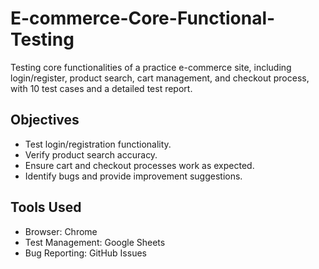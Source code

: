 # E-commerce-Core-Functional-Testing
Testing core functionalities of a practice e-commerce site, including login/register, product search, cart management, and checkout process, with 10 test cases and a detailed test report.

## Objectives  
- Test login/registration functionality.  
- Verify product search accuracy.  
- Ensure cart and checkout processes work as expected.  
- Identify bugs and provide improvement suggestions.

## Tools Used  
- Browser: Chrome  
- Test Management: Google Sheets  
- Bug Reporting: GitHub Issues  
